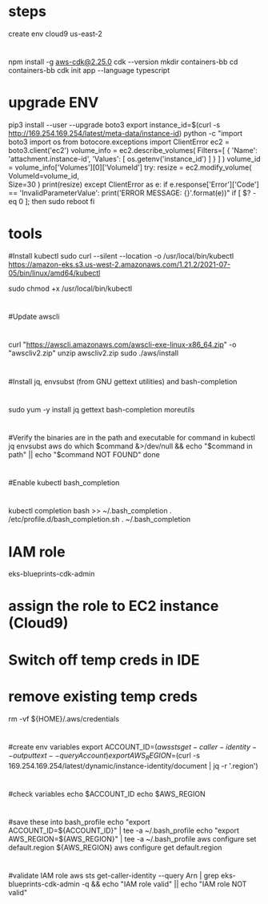 # steps
create env cloud9 us-east-2
#
npm install -g aws-cdk@2.25.0
cdk --version
mkdir containers-bb
cd containers-bb
cdk init app --language typescript
#
# upgrade ENV

pip3 install --user --upgrade boto3
export instance_id=$(curl -s http://169.254.169.254/latest/meta-data/instance-id)
python -c "import boto3
import os
from botocore.exceptions import ClientError 
ec2 = boto3.client('ec2')
volume_info = ec2.describe_volumes(
    Filters=[
        {
            'Name': 'attachment.instance-id',
            'Values': [
                os.getenv('instance_id')
            ]
        }
    ]
)
volume_id = volume_info['Volumes'][0]['VolumeId']
try:
    resize = ec2.modify_volume(    
            VolumeId=volume_id,    
            Size=30
    )
    print(resize)
except ClientError as e:
    if e.response['Error']['Code'] == 'InvalidParameterValue':
        print('ERROR MESSAGE: {}'.format(e))"
if [ $? -eq 0 ]; then
    sudo reboot
fi
#
# tools
#Install kubectl
sudo curl --silent --location -o /usr/local/bin/kubectl \
   https://amazon-eks.s3.us-west-2.amazonaws.com/1.21.2/2021-07-05/bin/linux/amd64/kubectl

sudo chmod +x /usr/local/bin/kubectl
#
#Update awscli
#
curl "https://awscli.amazonaws.com/awscli-exe-linux-x86_64.zip" -o "awscliv2.zip"
unzip awscliv2.zip
sudo ./aws/install
#
#Install jq, envsubst (from GNU gettext utilities) and bash-completion
#
sudo yum -y install jq gettext bash-completion moreutils

#
#Verify the binaries are in the path and executable
for command in kubectl jq envsubst aws
  do
    which $command &>/dev/null && echo "$command in path" || echo "$command NOT FOUND"
  done
#
#Enable kubectl bash_completion
#
kubectl completion bash >>  ~/.bash_completion
. /etc/profile.d/bash_completion.sh
. ~/.bash_completion
#
# IAM role
eks-blueprints-cdk-admin
#
# assign the role to EC2 instance (Cloud9)
# Switch off temp creds in IDE
# remove existing temp creds
rm -vf ${HOME}/.aws/credentials

#
#create env variables
export ACCOUNT_ID=$(aws sts get-caller-identity --output text --query Account)
export AWS_REGION=$(curl -s 169.254.169.254/latest/dynamic/instance-identity/document | jq -r '.region')
#
#check variables 
echo $ACCOUNT_ID
echo $AWS_REGION
#
#save these into bash_profile
echo "export ACCOUNT_ID=${ACCOUNT_ID}" | tee -a ~/.bash_profile
echo "export AWS_REGION=${AWS_REGION}" | tee -a ~/.bash_profile
aws configure set default.region ${AWS_REGION}
aws configure get default.region
#
#validate IAM role
aws sts get-caller-identity --query Arn | grep eks-blueprints-cdk-admin -q && echo "IAM role valid" || echo "IAM role NOT valid"
#
#
